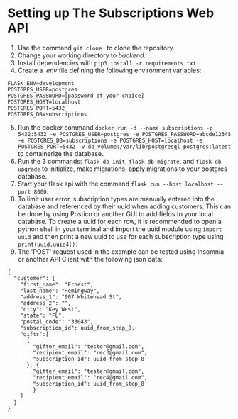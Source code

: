 # Setting up The Subscriptions Web API

1. Use the command `git clone ` to clone the repository.
2. Change your working directory to *backend*.
3. Install dependencies with `pip3 install -r requirements.txt`
4. Create a *.env* file defining the following environment variables:
```
FLASK_ENV=development
POSTGRES_USER=postgres
POSTGRES_PASSWORD=[password of your choice]
POSTGRES_HOST=localhost
POSTGRES_PORT=5432
POSTGRES_DB=subscriptions
```
5. Run the docker command `docker run -d --name subscriptions -p 5432:5432 -e POSTGRES_USER=postgres -e POSTGRES_PASSWORD=abcde12345 -e POSTGRES_DB=subscriptions -e POSTGRES_HOST=localhost -e POSTGRES_PORT=5432 -v db_volume:/var/lib/postgresql postgres:latest` to containerize the database.
6. Run the 3 commands: `flask db init`, `flask db migrate`, and `flask db upgrade` to initialize, make migrations, apply migrations to your postgres database.
7. Start your flask api with the command `flask run --host localhost --port 8000`. 
8. To limit user error, subscription types are manually entered into the database and referenced by their uuid when adding customers. This can be done by using Postico or another GUI to add fields to your local database. To create a uuid for each row, it is recommended to open a python shell in your terminal and import the uuid module using `import uuid` and then print a new uuid to use for each subscription type using `print(uuid.uuid4())`
9. The 'POST' request used in the example can be tested using Insomnia or another API Client with the following json data:
```
{
  "customer": {
    "first_name": "Ernest",
    "last_name": "Hemingway",
    "address_1": "907 Whitehead St",
    "address_2": "",
    "city": "Key West",
    "state": "FL",
    "postal_code": "33043",
    "subscription_id": uuid_from_step_8,    
    "gifts":[
      {
        "gifter_email": "tester@gmail.com",
        "recipient_email": "rec3@gmail.com",
        "subscription_id": uuid_from_step_8
      }, {
        "gifter_email": "tester@gmail.com",
        "recipient_email": "rec4@gmail.com",
        "subscription_id": uuid_from_step_8
        }
    ]
  }
}
```